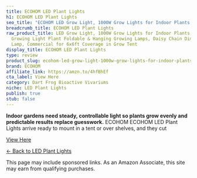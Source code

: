 ```yaml
---
title: ECOHOM LED Plant Lights
h1: ECOHOM LED Plant Lights
seo_title: "ECOHOM LED Grow Light, 1000W Grow Lights for Indoor Plants,\u2026"
breadcrumb_title: ECOHOM LED Plant Lights
raw_product_title: LED Grow Light, 1000W Grow Lights for Indoor Plants, Full Spectrum
  Growing Light Plant Foldable & Hanging Growing Lamps, Daisy Chain Dimmable Grow
  Lamp, Commercial for 6x6ft Coverage in Grow Tent
display_title: ECOHOM LED Plant Lights
type: review
product_slug: ecohom-led-grow-light-1000w-grow-lights-for-indoor-plants-full-spectrum-7a16b371
brand: ECOHOM
affiliate_link: https://amzn.to/4hfBhEf
cta_label: View Here
category: Dart Frog Bioactive Vivariums
niche: LED Plant Lights
publish: true
stub: false
---
```


<div id="intro" class="full-width">
  <p><strong>Indoor gardens need steady, controllable light so plants grow evenly and predictable results replace guesswork.</strong> ECOHOM ECOHOM LED Plant Lights arrive ready to mount in a tent or over shelves, and they cut
<p><a class="btn" href="https://amzn.to/4hfBhEf" target="_blank" rel="nofollow sponsored noopener">View Here</a></p>
<p><a href="/roundups/dart-frog-bioactive-vivariums/led-plant-lights/">← Back to LED Plant Lights</a></p>
<aside class="disclosure">This page may include sponsored links. As an Amazon Associate, this site may earn from qualifying purchases.</aside>
